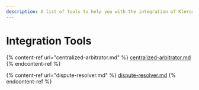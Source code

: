 ```yaml
---
description: A list of tools to help you with the integration of Kleros products
---
```


# Integration Tools

{% content-ref url="centralized-arbitrator.md" %}
[centralized-arbitrator.md](centralized-arbitrator.md)
{% endcontent-ref %}

{% content-ref url="dispute-resolver.md" %}
[dispute-resolver.md](dispute-resolver.md)
{% endcontent-ref %}
